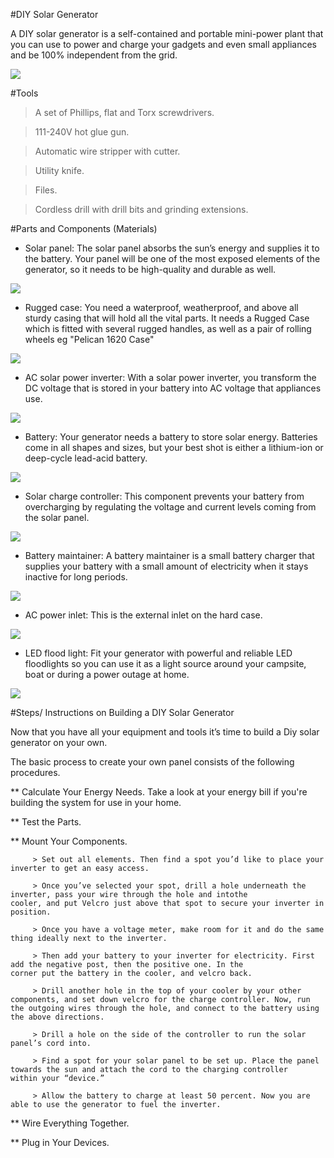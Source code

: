#DIY Solar Generator

A DIY solar generator is a self-contained and portable mini-power plant that you can use to power and charge your gadgets and even small appliances and be 100% independent from the grid.

![](/DIY.jpg)


#Tools

> A set of Phillips, flat and Torx screwdrivers.

> 111-240V hot glue gun.

> Automatic wire stripper with cutter.

> Utility knife.

> Files.

> Cordless drill with drill bits and grinding extensions.




#Parts and Components (Materials)

* Solar panel: The solar panel absorbs the sun’s energy and supplies it to the battery. Your panel will be one of the most exposed elements of the generator, so it needs to be high-quality and durable as well.

![](/DIY/SOLAR.jpg)

* Rugged case: You need a waterproof, weatherproof, and above all sturdy casing that will hold all the vital parts.
It needs a Rugged Case which is fitted with several rugged handles, as well as a pair of rolling wheels eg "Pelican 1620 Case"

![](/DIY/CASE.jpg)

* AC solar power inverter: With a solar power inverter, you transform the DC voltage that is stored in your battery into AC voltage that appliances use.

![](/DIY/INVERTER.jpg)

* Battery: Your generator needs a battery to store solar energy. Batteries come in all shapes and sizes, but your best shot is either a lithium-ion or deep-cycle lead-acid battery.

![](/DIY/BATTERY.jpg)

* Solar charge controller: This component prevents your battery from overcharging by regulating the voltage and current levels coming from the solar panel.

![](/DIY/CONTROLLER.jpg)

* Battery maintainer: A battery maintainer is a small battery charger that supplies your battery with a small amount of electricity when it stays inactive for long periods.

![](/DIY/MAINTAINER.jpg)

* AC power inlet: This is the external inlet on the hard case.

![](/DIY/AC.jpg)

* LED flood light: Fit your generator with powerful and reliable LED floodlights so you can use it as a light source around your campsite, boat or during a power outage at home.

![](/DIY/LED.jpg)


#Steps/ Instructions on Building a DIY Solar Generator

Now that you have all your equipment and tools it’s time to build a Diy solar generator on your own. 

The basic process to create your own panel consists of the following procedures.

** Calculate Your Energy Needs. Take a look at your energy bill if you're building the system for use in your home.

** Test the Parts.

** Mount Your Components. 

         > Set out all elements. Then find a spot you’d like to place your inverter to get an easy access. 
                         
         > Once you’ve selected your spot, drill a hole underneath the inverter, pass your wire through the hole and intothe                           cooler, and put Velcro just above that spot to secure your inverter in position.
                         
         > Once you have a voltage meter, make room for it and do the same thing ideally next to the inverter. 
                        
         > Then add your battery to your inverter for electricity. First add the negative post, then the positive one. In the                           corner put the battery in the cooler, and velcro back.
                        
         > Drill another hole in the top of your cooler by your other components, and set down velcro for the charge controller. Now, run              the outgoing wires through the hole, and connect to the battery using the above directions.
         
         > Drill a hole on the side of the controller to run the solar panel’s cord into.
         
         > Find a spot for your solar panel to be set up. Place the panel towards the sun and attach the cord to the charging controller                within your “device.” 
         
         > Allow the battery to charge at least 50 percent. Now you are able to use the generator to fuel the inverter.

** Wire Everything Together.

** Plug in Your Devices.





